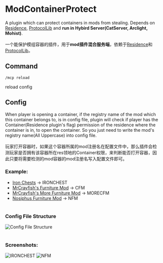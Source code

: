 # ModContainerProtect
A plugin which can protect containers in mods from stealing.  Depends on [Residence](https://github.com/Zrips/Residence), [ProtocolLib](https://github.com/dmulloy2/ProtocolLib) and **run in Hybird Server(CatServer, Arclight, Mohist)**.<br><br>
一个能保护模组容器的插件，用于**mod插件混合服务端**，依赖于[Residence](https://github.com/Zrips/Residence)和[ProtocolLib](https://github.com/dmulloy2/ProtocolLib)。

## Command

```
/mcp reload
```
  reload config

## Config
When player is opening a container, if the registry name of the mod which this container belongs to, is in config file, plugin will check if player has the Container(Residence plugin's flag) permission of the residence where the container is in, to open the container. So you just need to write the mod's registry name(All Uppercase) into config file.<br><br>
玩家打开容器时，如果这个容器所属的mod注册名在配置文件中，那么插件会检测玩家是否拥有该容器所在res领地的Container权限，来判断能否打开容器，因此只要将需要检测的mod容器的mod注册名写入配置文件即可。
### Example:
- [Iron Chests](https://github.com/progwml6/ironchest) -> IRONCHEST
- [MrCrayfish's Furniture Mod](https://github.com/MrCrayfish/MrCrayfishFurnitureMod) -> CFM
- [MrCrayfish's More Furniture Mod](https://github.com/MrCrayfish/MrCrayfishMoreFurnitureMod) -> MORECFM
- [Nosiphus Furniture Mod](https://github.com/Nosiphus/nosiphus-furniture-mod) -> NFM
<br><br>
### Config File Structure
![Config File Structure](https://cdn.modrinth.com/data/cached_images/ace893687e1896b782a0ddc4d6d8f6e6273971ed.png)
<br><br>
### Screenshots:
![IRONCHEST](https://pic.nanodesu.net/i/2024/10/10/6706cf1643b29.png)
![NFM](https://pic.nanodesu.net/i/2024/10/10/6706cece4e614.png)
